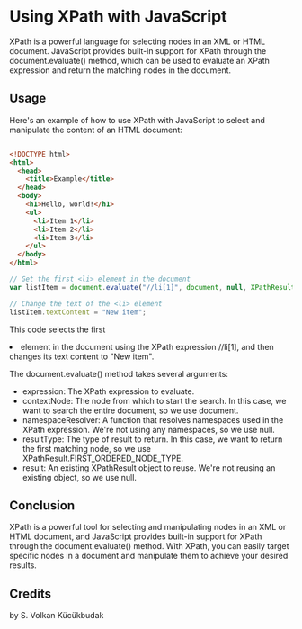 # Using XPath with JavaScript
XPath is a powerful language for selecting nodes in an XML or HTML document. JavaScript provides built-in support for XPath through the document.evaluate() method, which can be used to evaluate an XPath expression and return the matching nodes in the document.

## Usage
Here's an example of how to use XPath with JavaScript to select and manipulate the content of an HTML document:

```html

<!DOCTYPE html>
<html>
  <head>
    <title>Example</title>
  </head>
  <body>
    <h1>Hello, world!</h1>
    <ul>
      <li>Item 1</li>
      <li>Item 2</li>
      <li>Item 3</li>
    </ul>
  </body>
</html>
```
```javascript
// Get the first <li> element in the document
var listItem = document.evaluate("//li[1]", document, null, XPathResult.FIRST_ORDERED_NODE_TYPE, null).singleNodeValue;

// Change the text of the <li> element
listItem.textContent = "New item";
```
This code selects the first <li> element in the document using the XPath expression //li[1], and then changes its text content to "New item".

The document.evaluate() method takes several arguments:

- expression: The XPath expression to evaluate.
- contextNode: The node from which to start the search. In this case, we want to search the entire document, so we use document.
- namespaceResolver: A function that resolves namespaces used in the XPath expression. We're not using any namespaces, so we use null.
- resultType: The type of result to return. In this case, we want to return the first matching node, so we use XPathResult.FIRST_ORDERED_NODE_TYPE.
- result: An existing XPathResult object to reuse. We're not reusing an existing object, so we use null.
## Conclusion
XPath is a powerful tool for selecting and manipulating nodes in an XML or HTML document, and JavaScript provides built-in support for XPath through the document.evaluate() method. With XPath, you can easily target specific nodes in a document and manipulate them to achieve your desired results.
## Credits
by S. Volkan Kücükbudak
